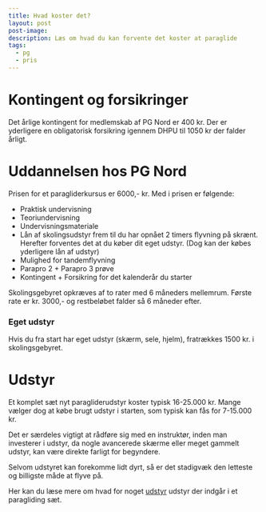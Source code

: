 ```yaml
---
title: Hvad koster det?
layout: post
post-image:
description: Læs om hvad du kan forvente det koster at paraglide
tags:
  - pg
  - pris
---
```


# Kontingent og forsikringer

Det årlige kontingent for medlemskab af PG Nord er 400 kr. Der er yderligere en obligatorisk forsikring igennem DHPU til 1050 kr der falder årligt.

# Uddannelsen hos PG Nord

Prisen for et paragliderkursus er 6000,- kr. Med i prisen er følgende:

- Praktisk undervisning
- Teoriundervisning
- Undervisningsmateriale
- Lån af skolingsudstyr frem til du har opnået 2 timers flyvning på skrænt. Herefter forventes det at du køber dit eget udstyr. (Dog kan der købes yderligere lån af udstyr)
- Mulighed for tandemflyvning
- Parapro 2 + Parapro 3 prøve
- Kontingent + Forsikring for det kalenderår du starter

Skolingsgebyret opkræves af to rater med 6 måneders mellemrum. Første rate er kr. 3000,- og restbeløbet falder så 6 måneder efter.

### Eget udstyr

Hvis du fra start har eget udstyr (skærm, sele, hjelm), fratrækkes 1500 kr. i skolingsgebyret.

# Udstyr

Et komplet sæt nyt paragliderudstyr koster typisk 16-25.000 kr. Mange vælger dog at købe brugt udstyr i starten, som typisk kan fås for 7-15.000 kr.

Det er særdeles vigtigt at rådføre sig med en instruktør, inden man investerer i udstyr, da nogle avancerede skærme eller meget gammelt udstyr, kan være direkte farligt for begyndere.

Selvom udstyret kan forekomme lidt dyrt, så er det stadigvæk den letteste og billigste måde at flyve på.

Her kan du læse mere om hvad for noget [udstyr](./Paragliding-udstyr) udstyr der indgår i et paragliding sæt.